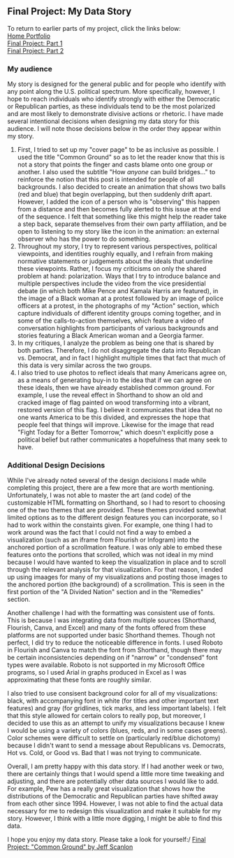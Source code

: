 ## Final Project: My Data Story

To return to earlier parts of my project, click the links below:\
[Home Portfolio](https://jeffreyscanlon.github.io/Portfolio/)\
[Final Project: Part 1](ProjP1.md)\
[Final Project: Part 2](ProjP2.md)

### My audience
My story is designed for the general public and for people who identify with any point along the U.S. political spectrum. More specifically, however, I hope to reach individuals who identify strongly with either the Democratic or Republican parties, as these individuals tend to be the most polarized and are most likely to demonstrate divisive actions or rhetoric. I have made several intentional decisions when designing my data story for this audience. I will note those decisions below in the order they appear within my story.
1. First, I tried to set up my "cover page" to be as inclusive as possible. I used the title "Common Ground" so as to let the reader know that this is not a story that points the finger and casts blame onto one group or another. I also used the subtitle "How *anyone* can build bridges..." to reinforce the notion that this post is intended for people of all backgrounds. I also decided to create an animation that shows two balls (red and blue) that begin overlapping, but then suddenly drift apart. However, I added the icon of a person who is "observing" this happen from a distance and then becomes fully alerted to this issue at the end of the sequence. I felt that something like this might help the reader take a step back, separate themselves from their own party affiliation, and be open to listening to my story like the icon in the animation: an external observer who has the power to do something.
2. Throughout my story, I try to represent various perspectives, political viewpoints, and identities roughly equally, and I refrain from making normative statements or judgements about the ideals that underline these viewpoints. Rather, I focus my criticisms on only the shared problem at hand: polarization. Ways that I try to introduce balance and multiple perspectives include the video from the vice presidential debate (in which both Mike Pence and Kamala Harris are featured), in the image of a Black woman at a protest followed by an image of police officers at a protest, in the photographs of my "Action" section, which capture individuals of different identity groups coming together, and in some of the calls-to-action themselves, which feature a video of conversation highlights from participants of various backgrounds and stories featuring a Black American woman and a Georgia farmer.
3. In my critiques, I analyze the problem as being one that is shared by both parties. Therefore, I do not disaggregate the data into Republican vs. Democrat, and in fact I highlight multiple times that fact that much of this data is very similar across the two groups.
4. I also tried to use photos to reflect ideals that many Americans agree on, as a means of generating buy-in to the idea that if we can agree on these ideals, then we have already established common ground. For example, I use the reveal effect in Shorthand to show an old and cracked image of flag painted on wood transforming into a vibrant, restored version of this flag. I believe it communicates that idea that no one wants America to be this divided, and expresses the hope that people feel that things will improve. Likewise for the image that read "Fight Today for a Better Tomorrow," which doesn't explicitly pose a political belief but rather communicates a hopefulness that many seek to have.

### Additional Design Decisions
While I've already noted several of the design decisions I made while completing this project, there are a few more that are worth mentioning. Unfortunately, I was not able to master the art (and code) of the customizable HTML formatting on Shorthand, so I had to resort to choosing one of the two themes that are provided. These themes provided somewhat limited options as to the different design features you can incorporate, so I had to work within the constaints given. For example, one thing I had to work around was the fact that I could not find a way to embed a visualization (such as an iframe from Flourish or Infogram) into the anchored portion of a scrollmation feature. I was only able to embed these features onto the portions that scrolled, which was not ideal in my mind because I would have wanted to keep the visualization in place and to scroll through the relevant analysis for that visualization. For that reason, I ended up using imaages for many of my visualizations and posting those images to the anchored portion (the background) of a scrollmation. This is seen in the first portion of the "A Divided Nation" section and in the "Remedies" section.

Another challenge I had with the formatting was consistent use of fonts. This is because I was integrating data from multiple sources (Shorthand, Flourish, Canva, and Excel) and many of the fonts offered from these platforms are not supported under basic Shorthand themes. Though not perfect, I did try to reduce the noticeable difference in fonts. I used Roboto in Flourish and Canva to match the font from Shorthand, though there may be certain inconsistencies depending on if "narrow" or "condensed" font types were available. Roboto is not supported in my Microsoft Office programs, so I used Arial in graphs produced in Excel as I was approximating that these fonts are roughly similar.

I also tried to use consisent background color for all of my visualizations: black, with accompanying font in white (for titles and other important text features) and gray (for gridlines, tick marks, and less important labels). I felt that this style allowed for certain colors to really pop, but moreover, I decided to use this as an attempt to unify my visualizations because I knew I would be using a variety of colors (blues, reds, and in some cases greens). Color schemes were difficult to settle on (particularly red/blue dichotomy) because I didn't want to send a message about Republicans vs. Democrats, Hot vs. Cold, or Good vs. Bad that I was not trying to communicate.

Overall, I am pretty happy with this data story. If I had another week or two, there are certainly things that I would spend a little more time tweaking and adjusting, and there are potentially other data sources I would like to add. For example, Pew has a really great visualization that shows how the distributions of the Democratic and Republican parties have shifted away from each other since 1994. However, I was not able to find the actual data necessary for me to redesign this visualization and make it suitable for my story. However, I think with a little more digging, I might be able to find this data.

I hope you enjoy my data story. Please take a look for yourself:/
[Final Project: "Common Ground" by Jeff Scanlon](https://carnegiemellon.shorthandstories.com/common-ground/index.html)

